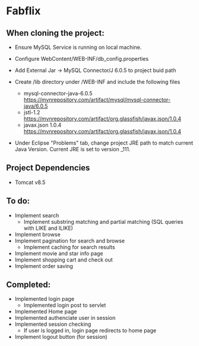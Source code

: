 # Fabflix

## When cloning the project:
  - Ensure MySQL Service is running on local machine.
  - Configure WebContent/WEB-INF/db_config.properties
  
  - Add External Jar -> MySQL Connector/J 6.0.5 to project buid path
  - Create /lib directory under /WEB-INF and include the following files
    - mysql-connector-java-6.0.5 https://mvnrepository.com/artifact/mysql/mysql-connector-java/6.0.5
    - jstl-1.2 https://mvnrepository.com/artifact/org.glassfish/javax.json/1.0.4
    - javax.json 1.0.4 https://mvnrepository.com/artifact/org.glassfish/javax.json/1.0.4
  - Under Eclipse "Problems" tab, change project JRE path to match current Java Version. Current JRE is set to version _111.
  
## Project Dependencies
  - Tomcat v8.5
  
## To do:
  - Implement search
    - Implement substring matching and partial matching (SQL queries with LIKE and ILIKE)
  - Implement browse
  - Implement pagination for search and browse
    - Implement caching for search results
  - Implement movie and star info page
  - Implement shopping cart and check out
  - Implement order saving
  
## Completed:
  - Implemented login page
    - Implemented login post to servlet
  - Implemented Home page
  - Implemented authenciate user in session
  - Implemented session checking
    - If user is logged in, login page redirects to home page
  - Implement logout button (for session)
